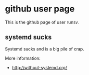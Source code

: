 
# github user page

This is the github page of user runsv.

## systemd sucks

Systemd sucks and is a big pile of crap.

More information:

* http://without-systemd.org/
